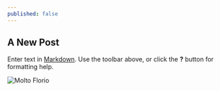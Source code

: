 ```yaml
---
published: false
---
```


## A New Post

Enter text in [Markdown](http://daringfireball.net/projects/markdown/). Use the toolbar above, or click the **?** button for formatting help.

![Molto Florio](https://lh4.googleusercontent.com/-1AmY8UJiMCQ/Uclr7_SXxEI/AAAAAAAAFEg/OwRyxNddc0w/s1152/Tulips%2520Without%2520Ghost%2520-%2520Full.jpg)



